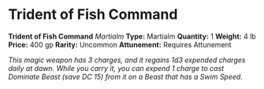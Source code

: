 # Trident of Fish Command

**Trident of Fish Command**
_Martialm_
**Type:** Martialm
**Quantity:** 1
**Weight:** 4 lb
**Price:** 400 gp
**Rarity:** Uncommon
**Attunement:** Requires Attunement

*This magic weapon has 3 charges, and it regains 1d3 expended charges daily at dawn. While you carry it, you can expend 1 charge to cast Dominate Beast (save DC 15) from it on a Beast that has a Swim Speed.*